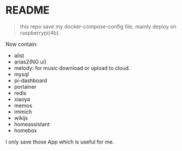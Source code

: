 # README

> this repo save my docker-compose-config file, mainly deploy on raspberrypi(4b).

Now contain:

- alist
- arias2(NG ui)
- melody: for music download or upload to cloud.
- mysql
- pi-dashboard
- portainer
- redis
- xiaoya
- memos
- immich
- wikijs
- homeassistant
- homebox

I only save those App which is useful for me.
